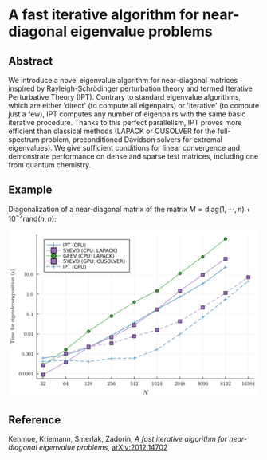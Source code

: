 # A fast iterative algorithm for near-diagonal eigenvalue problems

## Abstract

We introduce a novel eigenvalue algorithm for near-diagonal matrices inspired by Rayleigh-Schrödinger perturbation theory and termed Iterative Perturbative Theory (IPT). Contrary to standard eigenvalue algorithms, which are either 'direct' (to compute all eigenpairs) or 'iterative' (to compute just a few), IPT computes any number of eigenpairs with the same basic iterative procedure. Thanks to this perfect parallelism, IPT proves more efficient than classical methods (LAPACK or CUSOLVER for the full-spectrum problem, preconditioned Davidson solvers for extremal eigenvalues). We give sufficient conditions for linear convergence and demonstrate performance on dense and sparse test matrices, including one from quantum chemistry.

## Example

Diagonalization of a near-diagonal matrix of the matrix $M = \textrm{diag}(1,\cdots, n) + 10^{-2} \textrm{rand}(n, n)$:

![](papers/SIMAX/resubmission/plots/timings.png?raw=true)


## Reference
Kenmoe, Kriemann, Smerlak, Zadorin, _A fast iterative algorithm for near-diagonal eigenvalue problems_, [arXiv:2012.14702](https://arxiv.org/abs/2012.14702)